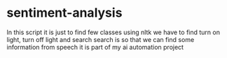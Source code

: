 # sentiment-analysis
In this script it is just to find few classes using nltk we have to find turn on light, turn off  light and search search is so that we can find some information from speech it is part of my ai automation project
